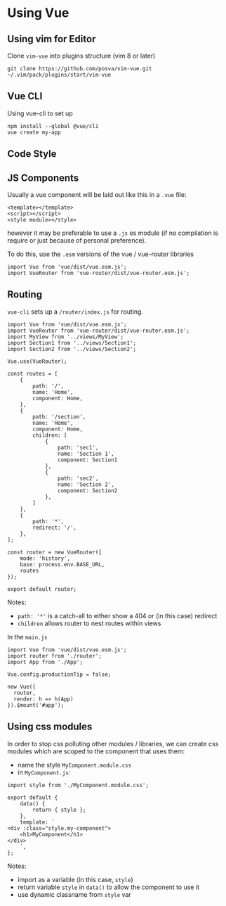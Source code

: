 # Using Vue

## Using vim for Editor

Clone `vim-vue` into plugins structure (vim 8 or later)

```
git clone https://github.com/posva/vim-vue.git ~/.vim/pack/plugins/start/vim-vue
```

## Vue CLI

Using vue-cli to set up

```
npm install --global @vue/cli
vue create my-app
```

## Code Style



## JS Components

Usually a vue component will be laid out like this in a `.vue` file:

```
<template></template>
<script></script>
<style module></style>
```

however it may be preferable to use a `.js` es module (if no compilation is
require or just because of personal preference).

To do this, use the `.esm` versions of the vue / vue-router libraries

```
import Vue from 'vue/dist/vue.esm.js';
import VueRouter from 'vue-router/dist/vue-router.esm.js';
```

## Routing

`vue-cli` sets up a `/router/index.js` for routing.

```
import Vue from 'vue/dist/vue.esm.js';
import VueRouter from 'vue-router/dist/vue-router.esm.js';
import MyView from '../views/MyView';
import Section1 from '../views/Section1';
import Section2 from '../views/Section2';

Vue.use(VueRouter);

const routes = [
    {
        path: '/',
        name: 'Home',
        component: Home,
    },
    {
        path: '/section',
        name: 'Home',
        component: Home,
        children: [
            {
                path: 'sec1',
                name: 'Section 1',
                component: Section1
            },
            {
                path: 'sec2',
                name: 'Section 2',
                component: Section2
            },
        ]
    },
    {
        path: '*',
        redirect: '/',
    },
];

const router = new VueRouter({
    mode: 'history',
    base: process.env.BASE_URL,
    routes
});

export default router;
```

Notes:

* `path: '*'` is a catch-all to either show a 404 or (in this case) redirect
* `children` allows router to nest routes within views

In the `main.js`

```
import Vue from 'vue/dist/vue.esm.js';
import router from './router';
import App from './App';

Vue.config.productionTip = false;

new Vue({
  router,
  render: h => h(App)
}).$mount('#app');
```

## Using css modules

In order to stop css polluting other modules / libraries, we can create css
modules which are scoped to the component that uses them:

* name the style `MyComponent.module.css`
* in `MyComponent.js`:

```
import style from './MyComponent.module.css';

export default {
    data() {
        return { style };
    },
    template: `
<div :class="style.my-component">
    <h1>MyComponent</h1>
</div>
    `,
};
```

Notes:

* import as a variable (in this case, `style`)
* return variable `style` in `data()` to allow the component to use it
* use dynamic classname from `style` var
